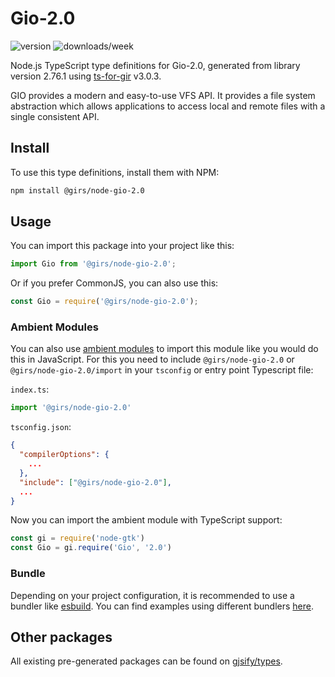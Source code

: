 
# Gio-2.0

![version](https://img.shields.io/npm/v/@girs/node-gio-2.0)
![downloads/week](https://img.shields.io/npm/dw/@girs/node-gio-2.0)


Node.js TypeScript type definitions for Gio-2.0, generated from library version 2.76.1 using [ts-for-gir](https://github.com/gjsify/ts-for-gir) v3.0.3.

GIO provides a modern and easy-to-use VFS API. It provides a file system abstraction which allows applications to access local and remote files with a single consistent API.

## Install

To use this type definitions, install them with NPM:
```bash
npm install @girs/node-gio-2.0
```

## Usage

You can import this package into your project like this:
```ts
import Gio from '@girs/node-gio-2.0';
```

Or if you prefer CommonJS, you can also use this:
```ts
const Gio = require('@girs/node-gio-2.0');
```

### Ambient Modules

You can also use [ambient modules](https://github.com/gjsify/ts-for-gir/tree/main/packages/cli#ambient-modules) to import this module like you would do this in JavaScript.
For this you need to include `@girs/node-gio-2.0` or `@girs/node-gio-2.0/import` in your `tsconfig` or entry point Typescript file:

`index.ts`:
```ts
import '@girs/node-gio-2.0'
```

`tsconfig.json`:
```json
{
  "compilerOptions": {
    ...
  },
  "include": ["@girs/node-gio-2.0"],
  ...
}
```

Now you can import the ambient module with TypeScript support: 

```ts
const gi = require('node-gtk')
const Gio = gi.require('Gio', '2.0')
```


### Bundle

Depending on your project configuration, it is recommended to use a bundler like [esbuild](https://esbuild.github.io/). You can find examples using different bundlers [here](https://github.com/gjsify/ts-for-gir/tree/main/examples).

## Other packages

All existing pre-generated packages can be found on [gjsify/types](https://github.com/gjsify/types).


